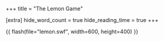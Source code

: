 +++
title = "The Lemon Game"

[extra]
hide_word_count = true
hide_reading_time = true
+++

{{ flash(file="lemon.swf", width=600, height=400) }}